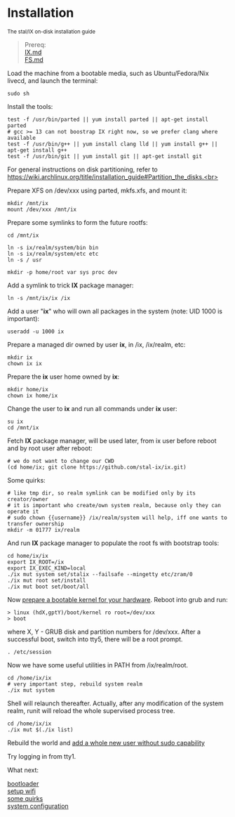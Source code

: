 # Installation
<sup> The stal/IX on-disk installation guide </sup>

> Prereq:<br>
> [IX.md](IX.md)<br>
> [FS.md](FS.md)<br>

<!-- {% raw %} -->

Load the machine from a bootable media, such as Ubuntu/Fedora/Nix livecd, and launch the terminal:

```shell
sudo sh
```

Install the tools:

```shell
test -f /usr/bin/parted || yum install parted || apt-get install parted
# gcc >= 13 can not boostrap IX right now, so we prefer clang where available
test -f /usr/bin/g++ || yum install clang lld || yum install g++ || apt-get install g++
test -f /usr/bin/git || yum install git || apt-get install git
```

For general instructions on disk partitioning, refer to<br>
https://wiki.archlinux.org/title/installation_guide#Partition_the_disks.<br>

Prepare XFS on /dev/xxx using parted, mkfs.xfs, and mount it:

```shell
mkdir /mnt/ix
mount /dev/xxx /mnt/ix
```

Prepare some symlinks to form the future rootfs:

```shell
cd /mnt/ix

ln -s ix/realm/system/bin bin
ln -s ix/realm/system/etc etc
ln -s / usr

mkdir -p home/root var sys proc dev
```

Add a symlink to trick **IX** package manager:

```shell
ln -s /mnt/ix/ix /ix
```

Add a user "**ix**" who will own all packages in the system (note: UID 1000 is important):

```shell
useradd -u 1000 ix
```

Prepare a managed dir owned by user **ix**, in /ix, /ix/realm, etc:

```shell
mkdir ix
chown ix ix
```

Prepare the **ix** user home owned by **ix**:

```shell
mkdir home/ix
chown ix home/ix
```

Change the user to **ix** and run all commands under **ix** user:

```shell
su ix
cd /mnt/ix
```

Fetch **IX** package manager, will be used later, from ix user before reboot and by root user after reboot:

```shell
# we do not want to change our CWD
(cd home/ix; git clone https://github.com/stal-ix/ix.git)
```

Some quirks:

```shell
# like tmp dir, so realm symlink can be modified only by its creator/owner
# it is important who create/own system realm, because only they can operate it
# sudo chown {{username}} /ix/realm/system will help, iff one wants to transfer ownership 
mkdir -m 01777 ix/realm
```

And run **IX** package manager to populate the root fs with bootstrap tools:

```shell
cd home/ix/ix
export IX_ROOT=/ix
export IX_EXEC_KIND=local
./ix mut system set/stalix --failsafe --mingetty etc/zram/0
./ix mut root set/install
./ix mut boot set/boot/all
```

Now [prepare a bootable kernel for your hardware](KERNEL.md). Reboot into grub and run:

```shell
> linux (hdX,gptY)/boot/kernel ro root=/dev/xxx
> boot
```

where X, Y - GRUB disk and partition numbers for /dev/xxx. 
After a successful boot, switch into tty5, there will be a root prompt.

```shell
. /etc/session
```

Now we have some useful utilities in PATH from /ix/realm/root.

```shell
cd /home/ix/ix
# very important step, rebuild system realm
./ix mut system
```

Shell will relaunch thereafter. Actually, after any modification of the system realm, runit will reload the whole supervised process tree.

```shell
cd /home/ix/ix
./ix mut $(./ix list)
```

Rebuild the world and [add a whole new user without sudo capability](https://github.com/stal-ix/stal-ix.github.io/blob/main/ETC.md#add-user)<br>

Try logging in from tty1.

What next: 

[bootloader](GRUB.md)<br>
[setup wifi](WIFI.md)<br>
[some quirks](CAVEATS.md)<br>
[system configuration](ETC.md)

<!-- {% endraw %} -->

